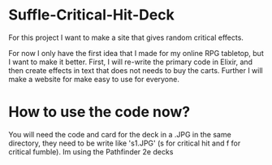 # Suffle-Critical-Hit-Deck
For this project I want to make a site that gives random critical effects.

For now I only have the first idea that I made for my online RPG tabletop, but I want to make it better. First, I will re-write the primary code in Elixir, and then create effects in text that does not needs to buy the carts. Further I will make a website for make easy to use for everyone.

# How to use the code now?
You will need the code and card for the deck in a .JPG in the same directory, they need to be write like 's1.JPG' (s for critical hit and f for critical fumble). Im using the Pathfinder 2e decks
